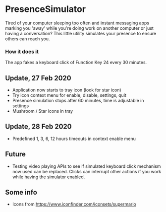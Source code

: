 # PresenceSimulator
Tired of your computer sleeping too often and instant messaging apps marking you 'away' while you're doing work on another computer or just having a conversation? This little utility simulates your presence to ensure others can reach you.

### How it does it

The app fakes a keyboard click of Function Key 24 every 30 minutes.

## Update, 27 Feb 2020

* Application now starts to tray icon (look for star icon)
* Try icon context menu for enable, disable, settings, quit
* Presence simulation stops after 60 minutes, time is adjustable in settings
* Mushroom / Star icons in tray

## Update, 28 Feb 2020

* Predefined 1, 3, 6, 12 hours timeouts in context enable menu

## Future

* Testing video playing APIs to see if simulated keyboard click mechanism now used can be replaced. Clicks can interrupt other actions if you work while having the simulator enabled.

## Some info

* Icons from https://www.iconfinder.com/iconsets/supermario
